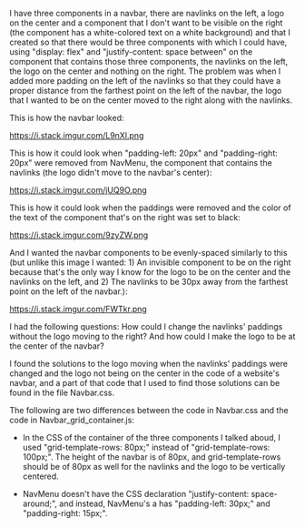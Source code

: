 I have three components in a navbar, there are navlinks on the left, a logo on the center and a component that I don't want to be visible on the right (the component has a white-colored text on a white background) and that I created so that there would be three components with which I could have, using "display: flex" and "justify-content: space between" on the component that contains those three components, the navlinks on the left, the logo on the center and nothing on the right. The problem was when I added more padding on the left of the navlinks so that they could have a proper distance from the farthest point on the left of the navbar, the logo that I wanted to be on the center moved to the right along with the navlinks.

This is how the navbar looked:

https://i.stack.imgur.com/L9nXl.png

This is how it could look when "padding-left: 20px" and "padding-right: 20px" were removed from NavMenu, the component that contains the navlinks (the logo didn't move to the navbar's center):

https://i.stack.imgur.com/jUQ9O.png

This is how it could look when the paddings were removed and the color of the text of the component that's on the right was set to black:

https://i.stack.imgur.com/9zyZW.png

And I wanted the navbar components to be evenly-spaced similarly to this (but unlike this image I wanted: 1) An invisible component to be on the right because that's the only way I know for the logo to be on the center and the navlinks on the left, and 2) The navlinks to be 30px away from the farthest point on the left of the navbar.):

https://i.stack.imgur.com/FWTkr.png

I had the following questions: How could I change the navlinks' paddings without the logo moving to the right? And how could I make the logo to be at the center of the navbar?

I found the solutions to the logo moving when the navlinks' paddings were changed and the logo not being on the center in the code of a website's navbar, and a part of that code that I used to find those solutions can be found in the file Navbar.css.

The following are two differences between the code in Navbar.css and the code in Navbar_grid_container.js:

- In the CSS of the container of the three components I talked aboud, I used "grid-template-rows: 80px;" instead of "grid-template-rows: 100px;". The height of the navbar is of 80px, and grid-template-rows should be of 80px as well for the navlinks and the logo to be vertically centered.

- NavMenu doesn't have the CSS declaration "justify-content: space-around;", and instead, NavMenu's a has "padding-left: 30px;" and "padding-right: 15px;".
